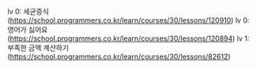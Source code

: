 
lv 0: 세균증식 (https://school.programmers.co.kr/learn/courses/30/lessons/120910)
lv 0: 영어가 싫어요 (https://school.programmers.co.kr/learn/courses/30/lessons/120894)
lv 1: 부족한 금액 계산하기 (https://school.programmers.co.kr/learn/courses/30/lessons/82612)
